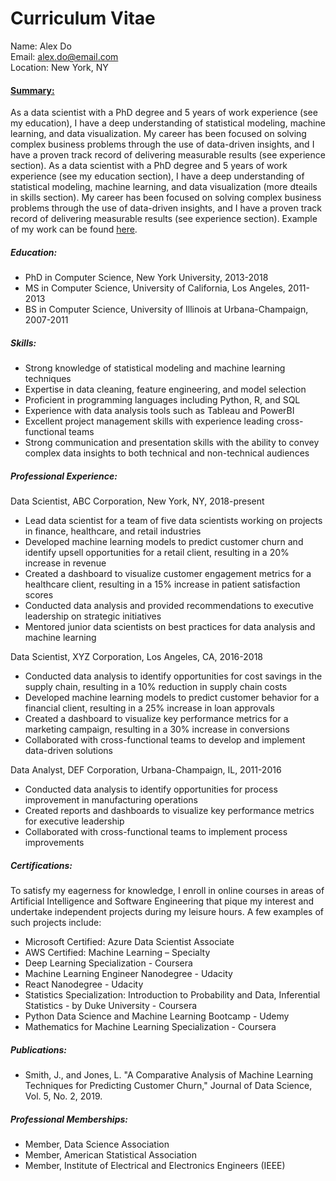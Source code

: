 # Curriculum Vitae

Name: Alex Do
<br>
Email: alex.do@email.com
<br>
Location: New York, NY

#### <u>Summary:</u>
As a data scientist with a PhD degree and 5 years of work experience (see my education), I have a deep understanding of statistical modeling, machine learning, and data visualization. My career has been focused on solving complex business problems through the use of data-driven insights, and I have a proven track record of delivering measurable results (see experience section). As a data scientist with a PhD degree and 5 years of work experience (see my education section), I have a deep understanding of statistical modeling, machine learning, and data visualization (more dteails in skills section). My career has been focused on solving complex business problems through the use of data-driven insights, and I have a proven track record of delivering measurable results (see experience section). Example of my work can be found [here](analysis_example.ipynb).

##### Education:
- PhD in Computer Science, New York University, 2013-2018
- MS in Computer Science, University of California, Los Angeles, 2011-2013
- BS in Computer Science, University of Illinois at Urbana-Champaign, 2007-2011

##### Skills:
- Strong knowledge of statistical modeling and machine learning techniques
- Expertise in data cleaning, feature engineering, and model selection
- Proficient in programming languages including Python, R, and SQL
- Experience with data analysis tools such as Tableau and PowerBI
- Excellent project management skills with experience leading cross-functional teams
- Strong communication and presentation skills with the ability to convey complex data insights to both technical and non-technical audiences

##### Professional Experience:
Data Scientist, ABC Corporation, New York, NY, 2018-present
- Lead data scientist for a team of five data scientists working on projects in finance, healthcare, and retail industries
- Developed machine learning models to predict customer churn and identify upsell opportunities for a retail client, resulting in a 20% increase in revenue
- Created a dashboard to visualize customer engagement metrics for a healthcare client, resulting in a 15% increase in patient satisfaction scores
- Conducted data analysis and provided recommendations to executive leadership on strategic initiatives
- Mentored junior data scientists on best practices for data analysis and machine learning

Data Scientist, XYZ Corporation, Los Angeles, CA, 2016-2018
- Conducted data analysis to identify opportunities for cost savings in the supply chain, resulting in a 10% reduction in supply chain costs
- Developed machine learning models to predict customer behavior for a financial client, resulting in a 25% increase in loan approvals
- Created a dashboard to visualize key performance metrics for a marketing campaign, resulting in a 30% increase in conversions
- Collaborated with cross-functional teams to develop and implement data-driven solutions

Data Analyst, DEF Corporation, Urbana-Champaign, IL, 2011-2016
- Conducted data analysis to identify opportunities for process improvement in manufacturing operations
- Created reports and dashboards to visualize key performance metrics for executive leadership
- Collaborated with cross-functional teams to implement process improvements

##### Certifications:
To satisfy my eagerness for knowledge, I enroll in online courses in areas of Artificial Intelligence and Software Engineering that pique my interest and undertake independent projects during my leisure hours. A few examples of such projects include:
- Microsoft Certified: Azure Data Scientist Associate
- AWS Certified: Machine Learning – Specialty
- Deep Learning Specialization - Coursera
- Machine Learning Engineer Nanodegree - Udacity
- React Nanodegree - Udacity
- Statistics Specialization: Introduction to Probability and Data, Inferential Statistics - by Duke University - Coursera
- Python Data Science and Machine Learning Bootcamp - Udemy
- Mathematics for Machine Learning Specialization - Coursera


##### Publications:
- Smith, J., and Jones, L. "A Comparative Analysis of Machine Learning Techniques for Predicting Customer Churn," Journal of Data Science, Vol. 5, No. 2, 2019.

##### Professional Memberships:
- Member, Data Science Association
- Member, American Statistical Association
- Member, Institute of Electrical and Electronics Engineers (IEEE)